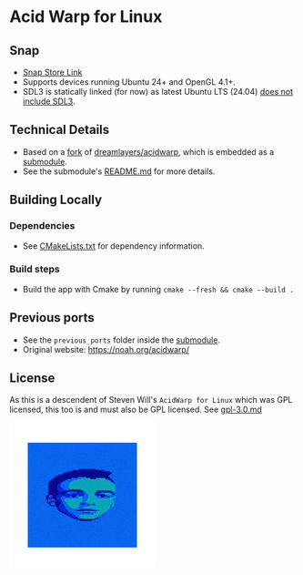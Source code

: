 # Acid Warp for Linux

## Snap

- [Snap Store Link](https://snapcraft.io/acidwarp)
- Supports devices running Ubuntu 24+ and OpenGL 4.1+.
- SDL3 is statically linked (for now) as latest Ubuntu LTS (24.04) [does not include SDL3](https://launchpad.net/ubuntu/+source/libsdl3).

## Technical Details
- Based on a [fork](https://github.com/Dermochelys/acidwarp) of [dreamlayers/acidwarp](https://github.com/dreamlayers/acidwarp), which is embedded as a [submodule](acidwarp).
- See the submodule's [README.md](https://github.com/Dermochelys/acidwarp) for more details.

## Building Locally

### Dependencies
- See [CMakeLists.txt](CMakeLists.txt) for dependency information.

### Build steps
- Build the app with Cmake by running `cmake --fresh && cmake --build .`

## Previous ports
- See the `previous_ports` folder inside the [submodule](https://github.com/Dermochelys/acidwarp).
- Original website: https://noah.org/acidwarp/

## License

As this is a descendent of Steven Will's `AcidWarp for Linux` which was GPL licensed, this too
is and must also be GPL licensed.  See [gpl-3.0.md](gpl-3.0.md)

![Acid Warp logo](snap/icon.png)
